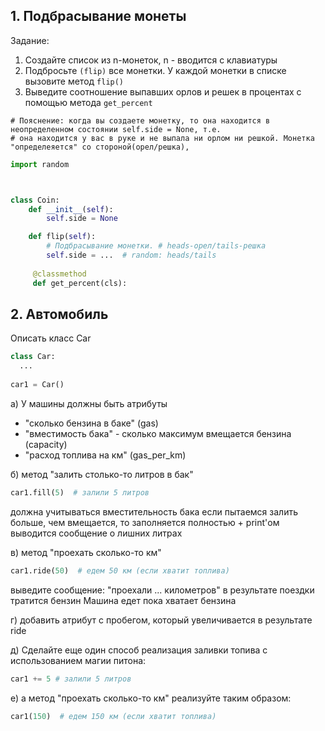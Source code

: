 ## 1. Подбрасывание монеты

Задание:

1. Создайте список из n-монеток, n - вводится с клавиатуры
2. Подбросьте `(flip)` все монетки. У каждой монетки в списке вызовите метод `flip()`
3. Выведите соотношение выпавших орлов и решек в процентах с помощью метода `get_percent`

```
# Пояснение: когда вы создаете монетку, то она находится в неопределенном состоянии self.side = None, т.е.
# она находится у вас в руке и не выпала ни орлом ни решкой. Монетка "определеяется" со стороной(орел/решка),
```

```python
import random



class Coin:
    def __init__(self):
        self.side = None

    def flip(self):        
        # Подбрасывание монетки. # heads-орел/tails-решка        
        self.side = ...  # random: heads/tails
    
     @classmethod
     def get_percent(cls):

```


## 2. Автомобиль

Описать класс Car
``` python
class Car:
  ...
  
car1 = Car()
```

а) У машины должны быть атрибуты
* "сколько бензина в баке" (gas)
* "вместимость бака" - сколько максимум вмещается бензина (capacity)
* "расход топлива на км" (gas_per_km)

б) метод "залить столько-то литров в бак"

``` python
car1.fill(5)  # залили 5 литров
```

должна учитываться вместительность бака
если пытаемся залить больше, чем вмещается, то заполняется полностью + print'ом выводится сообщение о лишних литрах

в) метод "проехать сколько-то км"

``` python
car1.ride(50)  # едем 50 км (если хватит топлива) 
```
выведите сообщение: "проехали ... километров"
в результате поездки тратится бензин
Машина едет пока хватает бензина

г) добавить атрибут с пробегом, который увеличивается в результате ride

д) Сделайте еще один способ реализация заливки топива с использованием магии питона:

```python
car1 += 5 # залили 5 литров
```

е) а метод "проехать сколько-то км" реализуйте таким образом:

``` python
car1(150)  # едем 150 км (если хватит топлива) 
```